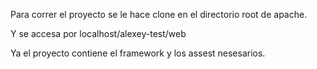 
Para correr el proyecto se le hace clone en el directorio root de apache. 

Y se accesa por localhost/alexey-test/web

Ya el proyecto contiene el framework y los assest nesesarios.